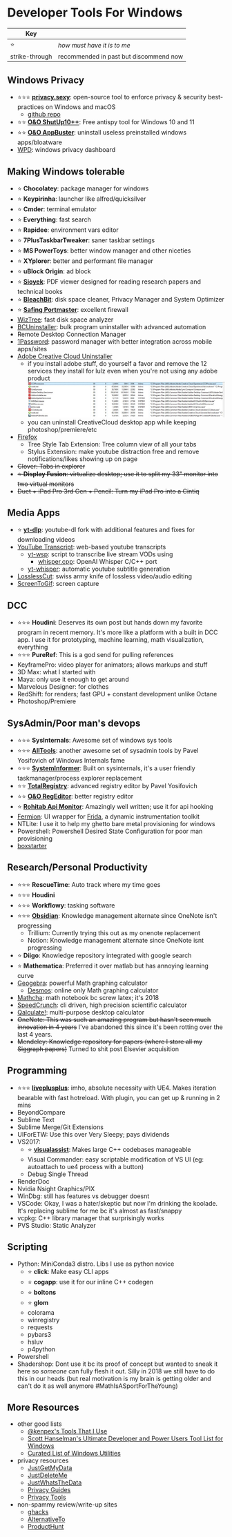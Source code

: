 # Developer Tools For Windows

|Key||
|---|--|
|⭐|_how must have it is to me_|
|strike-through|recommended in past but discommend now|

## Windows Privacy

- ⭐⭐⭐ **[privacy.sexy](https://privacy.sexy)**: open-source tool to enforce privacy & security best-practices on Windows and macOS
  - [github repo](https://github.com/undergroundwires/privacy.sexy)
- ⭐⭐ **[O&O ShutUp10++](https://www.oo-software.com/en/shutup10)**: Free antispy tool for Windows 10 and 11
- ⭐⭐ **[O&O AppBuster](https://www.oo-software.com/en/ooappbuster)**: uninstall useless preinstalled windows apps/bloatware
- [WPD](https://wpd.app/): windows privacy dashboard

## Making Windows tolerable

- ⭐ **Chocolatey**: package manager for windows
- ⭐ **Keypirinha**: launcher like alfred/quicksilver
- ⭐ **Cmder**: terminal emulator
- ⭐ **Everything**: fast search
- ⭐ **Rapidee**: environment vars editor
- ⭐ **7PlusTaskbarTweaker**: saner taskbar settings
- ⭐ **MS PowerToys**: better window manager and other niceties
- ⭐ **XYplorer**: better and performant file manager
- ⭐ **uBlock Origin**: ad block
- ⭐ **[Sioyek](https://sioyek.info)**: PDF viewer designed for reading research papers and technical books
- ⭐ **[BleachBit](https://www.bleachbit.org)**: disk space cleaner, Privacy Manager and System Optimizer
- ⭐ **[Safing Portmaster](https://safing.io/)**: excellent firewall
- [WizTree](https://diskanalyzer.com): fast disk space analyzer
- [BCUninstaller](https://www.bcuninstaller.com): bulk program uninstaller with advanced automation
- Remote Desktop Connection Manager
- [1Password](https://1password.com/): password manager with better integration across mobile apps/sites
- [Adobe Creative Cloud Uninstaller](https://helpx.adobe.com/creative-cloud/help/uninstall-creative-cloud-desktop-app.html)
  - if you install adobe stuff, do yourself a favor and remove the 12 services they install for lulz even when you're not using any adobe product
    ![](_assets/../../_assets/adobe-cc-remove.jpg)
  - you can uninstall CreativeCloud desktop app while keeping photoshop/premiere/etc
- [Firefox](https://www.mozilla.org/en-US/firefox)
  - Tree Style Tab Extension: Tree column view of all your tabs
  - Stylus Extension: make youtube distraction free and remove notifications/likes showing up on page
- ~~Clover: Tabs in explorer~~
- ~~⭐ **Display Fusion**: virtualize desktop; use it to split my 33" monitor into two virtual monitors~~
- ~~Duet + iPad Pro 3rd Gen + Pencil: Turn my iPad Pro into a Cintiq~~

## Media Apps

- ⭐ **[yt-dlp](https://github.com/yt-dlp/yt-dlp)**: youtube-dl fork with additional features and fixes for downloading videos
- [YouTube Transcript](https://youtubetranscript.com/): web-based youtube transcripts
  - [yt-wsp](https://github.com/ggerganov/whisper.cpp/blob/master/examples/yt-wsp.sh): script to transcribe live stream VODs using
    - [whisper.cpp](https://github.com/ggerganov/whisper.cpp): OpenAI Whisper C/C++ port
  - [yt-whisper](https://github.com/m1guelpf/yt-whisper): automatic youtube subtitle generation
- [LosslessCut](https://mifi.no/losslesscut/): swiss army knife of lossless video/audio editing
- [ScreenToGif](https://www.screentogif.com/): screen capture

## DCC

- ⭐⭐⭐ **Houdini**: Deserves its own post but hands down my favorite program in recent memory. It's more like a platform with a built in DCC app. I use it for prototyping, machine learning, math visualization, everything
- ⭐⭐⭐ **PureRef**: This is a god send for pulling references
- KeyframePro: video player for animators; allows markups and stuff
- 3D Max: what I started with
- Maya: only use it enough to get around
- Marvelous Designer: for clothes
- RedShift: for renders; fast GPU + constant development unlike Octane
- Photoshop/Premiere

## SysAdmin/Poor man's devops

- ⭐⭐⭐ **SysInternals**: Awesome set of windows sys tools
- ⭐⭐⭐ **[AllTools](https://github.com/zodiacon/AllTools)**: another awesome set of sysadmin tools by Pavel Yosifovich of Windows Internals fame
- ⭐⭐⭐ **[SystemInformer](https://systeminformer.sourceforge.io)**: Built on sysinternals, it's a user friendly taskmanager/process explorer replacement
- ⭐⭐ **[TotalRegistry](https://github.com/zodiacon/TotalRegistry)**: advanced registry editor by Pavel Yosifovich
- ⭐⭐ **[O&O RegEditor](https://www.oo-software.com/en/ooregeditor)**: better registry editor
- ⭐ **[Rohitab Api Monitor](http://www.rohitab.com/apimonitor)**: Amazingly well written; use it for api hooking
- [Fermion](https://github.com/FuzzySecurity/Fermion): UI wrapper for [Frida](https://frida.re/), a dynamic instrumentation toolkit
- NTLite: I use it to help my ghetto bare metal provisioning for windows
- Powershell: Powershell Desired State Configuration for poor man provisioning
- [boxstarter](https://boxstarter.org/)

## Research/Personal Productivity

- ⭐⭐⭐ **RescueTime**: Auto track where my time goes
- ⭐⭐⭐ **Houdini**
- ⭐⭐⭐ **Workflowy**: tasking software
- ⭐⭐⭐ **[Obsidian](https://obsidian.md)**: Knowledge management alternate since OneNote isn't progressing
  - Trillium: Currently trying this out as my onenote replacement
  - Notion: Knowledge management alternate since OneNote isnt progressing
- ⭐ **Diigo**: Knowledge repository integrated with google search
- ⭐ **Mathematica**: Preferred it over matlab but has annoying learning curve
- [Geogebra](https://www.geogebra.org/): powerful Math graphing calculator
  - [Desmos](https://www.desmos.com/): online only Math graphing calculator
- [Mathcha](https://www.mathcha.io/): math notebook bc screw latex; it's 2018
- [SpeedCrunch](https://speedcrunch.org/): cli driven, high precision scientific calculator
- [Qalculate!](https://qalculate.github.io/): multi-purpose desktop calculator
- ~~OneNote: This was such an amazing program but hasn't seen much innovation in 4 years~~ I've abandoned this since it's been rotting over the last 4 years.
- ~~Mendeley: Knowledge repository for papers (where I store all my Siggraph papers)~~ Turned to shit post Elsevier acquisition

## Programming

- ⭐⭐⭐ **[liveplusplus](https://molecular-matters.com/products_livepp.html)**: imho, absolute necessity with UE4. Makes iteration bearable with fast hotreload. With plugin, you can get up & running in 2 mins
- BeyondCompare
- Sublime Text
- Sublime Merge/Git Extensions
- UIForETW: Use this over Very Sleepy; pays dividends
- VS2017:
  - ⭐ **[visualassist](https://twitter.com/visualassist)**: Makes large C++ codebases manageable
  - Visual Commander: easy scriptable modification of VS UI (eg: autoattach to ue4 process with a button)
  - Debug Single Thread
- RenderDoc
- Nvidia Nsight Graphics/PIX
- WinDbg: still has features vs debugger doesnt
- VSCode: Okay, I was a hater/skeptic but now I'm drinking the koolade. It's replacing sublime for me bc it's almost as fast/snappy
- vcpkg: C++ library manager that surprisingly works
- PVS Studio: Static Analyzer

## Scripting

- Python: MiniConda3 distro. Libs I use as python novice
  - ⭐ **click**: Make easy CLI apps
  - ⭐ **cogapp**: use it for our inline C++ codegen
  - ⭐ **boltons**
  - ⭐ **glom**
  - colorama
  - winregistry
  - requests
  - pybars3
  - hsluv
  - p4python
- Powershell
- Shadershop: Dont use it bc its proof of concept but wanted to sneak it here so _someone_ can fully flesh it out. Silly in 2018 we still have to do this in our heads (but real motivation is my brain is getting older and can't do it as well anymore #MathIsASportForTheYoung)

## More Resources

- other good lists
  - [@kenpex's Tools That I Use](https://c0de517e.blogspot.com/2011/04/2011-tools-that-i-use.html)
  - [Scott Hanselman's Ultimate Developer and Power Users Tool List for Windows](https://hanselman.com/tools)
  - [Curated List of Windows Utilities](https://orga.cat/windows-utilities)
- privacy resources
  - [JustGetMyData](https://justgetmydata.com)
  - [JustDeleteMe](https://justdeleteme.xyz)
  - [JustWhatsTheData](https://justwhatsthedata.github.io)
  - [Privacy Guides](https://www.privacyguides.org)
  - [Privacy Tools](https://www.privacytools.io)
- non-spammy review/write-up sites
  - [ghacks](https://www.ghacks.net/)
  - [AlternativeTo](https://alternativeto.net/)
  - [ProductHunt](https://www.producthunt.com)
